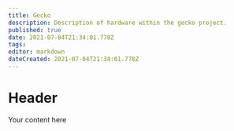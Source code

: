 ```yaml
---
title: Gecko
description: Description of hardware within the gecko project.
published: true
date: 2021-07-04T21:34:01.778Z
tags: 
editor: markdown
dateCreated: 2021-07-04T21:34:01.778Z
---
```


# Header
Your content here